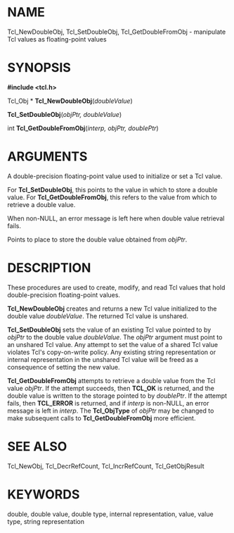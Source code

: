 # NAME

Tcl_NewDoubleObj, Tcl_SetDoubleObj, Tcl_GetDoubleFromObj - manipulate
Tcl values as floating-point values

# SYNOPSIS

**#include \<tcl.h\>**

Tcl_Obj \* **Tcl_NewDoubleObj**(*doubleValue*)

**Tcl_SetDoubleObj**(*objPtr, doubleValue*)

int **Tcl_GetDoubleFromObj**(*interp, objPtr, doublePtr*)

# ARGUMENTS

A double-precision floating-point value used to initialize or set a Tcl
value.

For **Tcl_SetDoubleObj**, this points to the value in which to store a
double value. For **Tcl_GetDoubleFromObj**, this refers to the value
from which to retrieve a double value.

When non-NULL, an error message is left here when double value retrieval
fails.

Points to place to store the double value obtained from *objPtr*.

# DESCRIPTION

These procedures are used to create, modify, and read Tcl values that
hold double-precision floating-point values.

**Tcl_NewDoubleObj** creates and returns a new Tcl value initialized to
the double value *doubleValue*. The returned Tcl value is unshared.

**Tcl_SetDoubleObj** sets the value of an existing Tcl value pointed to
by *objPtr* to the double value *doubleValue*. The *objPtr* argument
must point to an unshared Tcl value. Any attempt to set the value of a
shared Tcl value violates Tcl\'s copy-on-write policy. Any existing
string representation or internal representation in the unshared Tcl
value will be freed as a consequence of setting the new value.

**Tcl_GetDoubleFromObj** attempts to retrieve a double value from the
Tcl value *objPtr*. If the attempt succeeds, then **TCL_OK** is
returned, and the double value is written to the storage pointed to by
*doublePtr*. If the attempt fails, then **TCL_ERROR** is returned, and
if *interp* is non-NULL, an error message is left in *interp*. The
**Tcl_ObjType** of *objPtr* may be changed to make subsequent calls to
**Tcl_GetDoubleFromObj** more efficient.

# SEE ALSO

Tcl_NewObj, Tcl_DecrRefCount, Tcl_IncrRefCount, Tcl_GetObjResult

# KEYWORDS

double, double value, double type, internal representation, value, value
type, string representation
